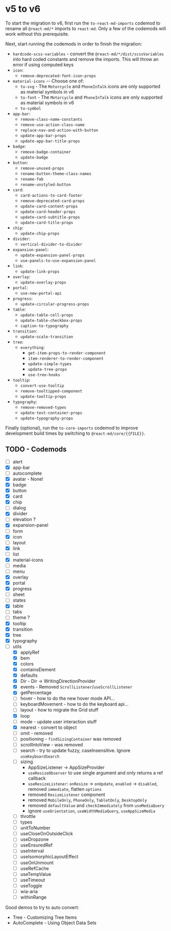 # v5 to v6

To start the migration to v6, first run the `to-react-md-imports` codemod to
rename all `@react-md/*` imports to `react-md`. Only a few of the codemods will
work without this prerequisite.

Next, start running the codemods in order to finish the migration:

- `hardcode-scss-variables` - convert the `@react-md/*/dist/scssVariables` into
  hard coded constants and remove the imports. This will throw an error if using
  computed keys
- `icon`:
  - `remove-deprecated-font-icon-props`
- `material-icons` -- Choose one of:
  - `to-svg` - The `Motorcycle` and `PhoneInTalk` icons are only supported as
    material symbols in v6
  - `to-font` - The `Motorcycle` and `PhoneInTalk` icons are only supported as
    material symbols in v6
  - `to-symbol`
- `app-bar`:
  - `remove-class-name-constants`
  - `remove-use-action-class-name`
  - `replace-nav-and-action-with-button`
  - `update-app-bar-props`
  - `update-app-bar-title-props`
- `badge`:
  - `remove-badge-container`
  - `update-badge`
- `button`:
  - `remove-unused-props`
  - `rename-button-theme-class-names`
  - `rename-fab`
  - `rename-unstyled-button`
- `card`:
  - `card-actions-to-card-footer`
  - `remove-deprecated-card-props`
  - `update-card-content-props`
  - `update-card-header-props`
  - `update-card-subtitle-props`
  - `update-card-title-props`
- `chip`:
  - `update-chip-props`
- `divider`:
  - `vertical-divider-to-divider`
- `expansion-panel`:
  - `update-expansion-panel-props`
  - `use-panels-to-use-expansion-panel`
- `link`:
  - `update-link-props`
- `overlay`:
  - `update-overlay-props`
- `portal`:
  - `use-new-portal-api`
- `progress`:
  - `update-circular-progress-props`
- `table`:
  - `update-table-cell-props`
  - `update-table-checkbox-props`
  - `caption-to-typography`
- `transition`:
  - `update-scale-transition`
- `tree`:
  - `everything`:
    - `get-item-props-to-render-component`
    - `item-renderer-to-render-component`
    - `update-simple-types`
    - `update-tree-props`
    - `use-tree-hooks`
- `tooltip`:
  - `convert-use-tooltip`
  - `remove-tooltipped-component`
  - `update-tooltip-props`
- `typography`:
  - `remove-removed-types`
  - `update-text-container-props`
  - `update-typography-props`

Finally (optional), run the `to-core-imports` codemod to improve development
build times by switching to `@react-md/core/{{FILE}}`.

## TODO - Codemods

- [ ] alert
- [x] app-bar
- [ ] autocomplete
- [x] avatar - None!
- [x] badge
- [x] button
- [x] card
- [x] chip
- [ ] dialog
- [x] divider
- [ ] elevation ?
- [x] expansion-panel
- [ ] form
- [x] icon
- [ ] layout
- [x] link
- [ ] list
- [x] material-icons
- [ ] media
- [ ] menu
- [x] overlay
- [x] portal
- [x] progress
- [ ] sheet
- [ ] states
- [x] table
- [ ] tabs
- [ ] theme ?
- [x] tooltip
- [x] transition
- [x] tree
- [x] typography
- [ ] utils
  - [x] applyRef
  - [x] bem
  - [x] colors
  - [x] containsElement
  - [x] defaults
  - [x] Dir - Dir -> WritingDirectionProvider
  - [x] events - Removed `ScrollListener`/`useScrollListener`
  - [x] getPercentage
  - [ ] hover - how to do the new hover mode API...
  - [ ] keyboardMovement - how to do the keyboard api...
  - [ ] layout - how to migrate the Grid stuff
  - [x] loop
  - [ ] mode - update user interaction stuff
  - [x] nearest - convert to object
  - [ ] omit - removed
  - [ ] positioning - `findSizingContainer` was removed
  - [ ] scrollIntoView - was removed
  - [ ] search - try to update fuzzy, caseInsensitive. Ignore `useKeyboardSearch`
  - [ ] sizing
    - AppSizeListener -> AppSizeProvider
    - `useResizeObserver` to use single argument and only returns a ref callback
    - `useResizeListener`: `onResize` -> `onUpdate`, `enabled` -> `disabled`, removed `immediate`, flatten `options`
    - removed `ResizeListener` component
    - removed `MobileOnly`, `PhoneOnly`, `TabletOnly`, `DesktopOnly`
    - removed `defaultValue` and `checkImmediately` from `useMediaQuery`
    - ignore `useOrientation`, `useWidthMediaQuery`, `useAppSizeMedia`
  - [ ] throttle
  - [ ] types
  - [ ] unitToNumber
  - [ ] useCloseOnOutsideClick
  - [ ] useDropzone
  - [ ] useEnsuredRef
  - [ ] useInterval
  - [ ] useIsomorphicLayoutEffect
  - [ ] useOnUnmount
  - [ ] useRefCache
  - [ ] useTempValue
  - [ ] useTimeout
  - [ ] useToggle
  - [ ] wia-aria
  - [ ] withinRange

Good demos to try to auto convert:

- Tree - Customizing Tree Items
- AutoComplete - Using Object Data Sets
